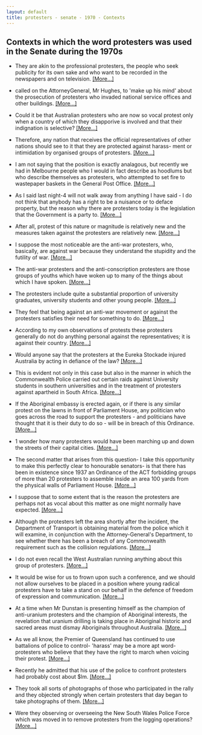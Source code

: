 ```yaml
---
layout: default
title: protesters - senate - 1970 - Contexts
---
```

## Contexts in which the word **protesters** was used in the Senate during the 1970s

* They are akin to the professional <span class="highlight">protesters</span>, the people who seek publicity for its own sake and who want to be recorded in the newspapers and on television. [[More&hellip;]](https://historichansard.net/senate/1970/19700506_senate_27_s43/#subdebate-29-1)

* called on the AttorneyGeneral,  Mr Hughes,  to 'make up his mind' about the prosecution of <span class="highlight">protesters</span> who invaded national service offices and other buildings. [[More&hellip;]](https://historichansard.net/senate/1970/19700902_senate_27_s45/#subdebate-51-1)

* Could it be that Australian <span class="highlight">protesters</span> who are now so vocal protest only when a country of which they disapporive is involved and that their indignation is selective? [[More&hellip;]](https://historichansard.net/senate/1971/19710406_senate_27_s47/#subdebate-24-0)

* Therefore, any nation that receives the official representatives of other nations should see to it that they are protected against harass- ment or intimidation by organised groups of <span class="highlight">protesters</span>. [[More&hellip;]](https://historichansard.net/senate/1971/19710422_senate_27_s47/#subdebate-29-0)

* I am not saying that the position is exactly analagous, but recently we had in Melbourne people who I would in fact describe as hoodlums but who describe themselves as <span class="highlight">protesters</span>, who attempted to set fire to wastepaper baskets in the General Post Office. [[More&hellip;]](https://historichansard.net/senate/1971/19710428_senate_27_s47/#subdebate-39-0)

* As I said last night-4 will not walk away from anything I have said - I do not think that anybody has a right to be a nuisance or to deface property, but the reason why there are <span class="highlight">protesters</span> today is the legislation that the Government is a party to. [[More&hellip;]](https://historichansard.net/senate/1971/19710429_senate_27_s47/#subdebate-40-0)

* After all, protest of this nature or magnitude is relatively new and the measures taken against the <span class="highlight">protesters</span> are relatively new. [[More&hellip;]](https://historichansard.net/senate/1971/19710429_senate_27_s47/#subdebate-40-0)

* I suppose the most noticeable are the anti-war <span class="highlight">protesters</span>, who, basically, are against war because they understand the stupidity and the futility of war. [[More&hellip;]](https://historichansard.net/senate/1971/19710429_senate_27_s47/#subdebate-45-0)

* The anti-war <span class="highlight">protesters</span> and the anti-conscription <span class="highlight">protesters</span> are those groups of youths which have woken up to many of the things about which I have spoken. [[More&hellip;]](https://historichansard.net/senate/1971/19710429_senate_27_s47/#subdebate-45-0)

* The <span class="highlight">protesters</span> include quite  a  substantial proportion of university graduates, university students and other young people. [[More&hellip;]](https://historichansard.net/senate/1971/19710429_senate_27_s47/#subdebate-45-0)

* They feel that being against an anti-war movement or against the <span class="highlight">protesters</span> satisfies their need for something to do. [[More&hellip;]](https://historichansard.net/senate/1971/19710429_senate_27_s47/#subdebate-45-0)

* According to my own observations of protests these <span class="highlight">protesters</span> generally do not do anything personal against the representatives; it is against their country. [[More&hellip;]](https://historichansard.net/senate/1971/19710506_senate_27_s48/#debate-43)

* Would anyone say that the <span class="highlight">protesters</span> at the Eureka Stockade injured Australia by acting in defiance of the law? [[More&hellip;]](https://historichansard.net/senate/1971/19711006_senate_27_s49/#subdebate-71-0)

* This is evident not only in this case but also in the manner in which the Commonwealth Police carried out certain raids against University students in southern universities and in the treatment of <span class="highlight">protesters</span> against apartheid in South Africa. [[More&hellip;]](https://historichansard.net/senate/1971/19711123_senate_27_s50/#debate-96)

* If the Aboriginal embassy is erected again, or if there is any similar protest on the lawns in front of Parliament House, any politician who goes across the road to support the <span class="highlight">protesters</span> - and politicians have thought that it is their duty to do so - will be in breach of this Ordinance. [[More&hellip;]](https://historichansard.net/senate/1972/19720920_senate_27_s53/#subdebate-59-0)

* 1 wonder how many <span class="highlight">protesters</span> would have been marching up and down the streets of their capital cities. [[More&hellip;]](https://historichansard.net/senate/1973/19730228_senate_28_s55/#subdebate-62-0)

* The second matter that arises from this question- I take this opportunity to make this perfectly clear to honourable senators- is that there has been in existence since 1937 an Ordinance of the ACT forbidding groups of more than 20 <span class="highlight">protesters</span> to assemble inside an area 100 yards from the physical walls of Parliament House. [[More&hellip;]](https://historichansard.net/senate/1973/19731107_senate_28_s58/#subdebate-17-0)

* I suppose that to some extent that is the reason the <span class="highlight">protesters</span> are perhaps not as vocal about this matter as one might normally have expected. [[More&hellip;]](https://historichansard.net/senate/1977/19770223_senate_30_s71/#debate-47)

* Although the <span class="highlight">protesters</span> left the area shortly after the incident, the Department of Transport is obtaining material from the police which it will examine, in conjunction with the Attorney-General's Department, to see whether there has been a breach of any Commonwealth requirement such as the collision regulations. [[More&hellip;]](https://historichansard.net/senate/1977/19770913_senate_30_s74/#subdebate-18-0)

* I do not even recall the  West Australian  running anything about this group of <span class="highlight">protesters</span>. [[More&hellip;]](https://historichansard.net/senate/1977/19771005_senate_30_s74/#subdebate-34-0)

* It would be wise for us to frown upon such a conference, and we should not allow ourselves to be placed in a position where young radical <span class="highlight">protesters</span> have to take a stand on our behalf in the defence of freedom of expression and communication. [[More&hellip;]](https://historichansard.net/senate/1977/19771104_senate_30_s75/#subdebate-52-1)

* At a time when  Mr Dunstan  is presenting himself as the champion of anti-uranium <span class="highlight">protesters</span> and the champion of Aboriginal interests, the revelation that uranium drilling is taking place in Aboriginal historic and sacred areas must dismay Aboriginals throughout Australia. [[More&hellip;]](https://historichansard.net/senate/1978/19780228_senate_31_s76/#subdebate-53-0)

* As we all know, the Premier of Queensland has continued to use battalions of police to control- 'harass' may be a more apt word- <span class="highlight">protesters</span> who believe that they have the right to march when voicing their protest. [[More&hellip;]](https://historichansard.net/senate/1978/19781124_senate_31_s79/#subdebate-90-0)

* Recently he admitted that his use of the police to confront <span class="highlight">protesters</span> had probably cost about $lm. [[More&hellip;]](https://historichansard.net/senate/1978/19781124_senate_31_s79/#subdebate-90-0)

* They took all sorts of photographs of those who participated in the rally and they objected strongly when certain <span class="highlight">protesters</span> that day began to take photographs of them. [[More&hellip;]](https://historichansard.net/senate/1979/19790510_senate_31_s81/#debate-60)

* Were they observing or overseeing the New South Wales Police Force which was moved in to remove <span class="highlight">protesters</span> from the logging operations? [[More&hellip;]](https://historichansard.net/senate/1979/19790829_senate_31_s82/#subdebate-28-0)

